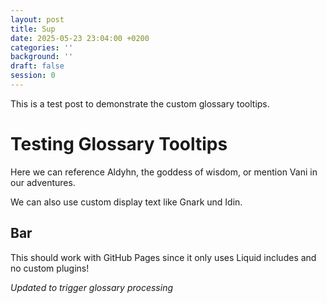 ```yaml
---
layout: post
title: Sup
date: 2025-05-23 23:04:00 +0200
categories: ''
background: ''
draft: false
session: 0
---
```


This is a test post to demonstrate the custom glossary tooltips.

# Testing Glossary Tooltips

Here we can reference Aldyhn, the goddess of wisdom, or mention Vani in our adventures.

We can also use custom display text like Gnark und Idin.

## Bar

This should work with GitHub Pages since it only uses Liquid includes and no custom plugins!

*Updated to trigger glossary processing*

